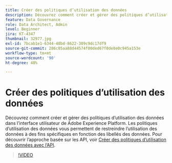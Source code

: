 ```yaml
---
title: Créer des politiques d’utilisation des données
description: Découvrez comment créer et gérer des politiques d’utilisation des données dans l’interface utilisateur de Adobe Experience Platform. Les politiques d’utilisation des données vous permettent de restreindre l’utilisation des données à des fins spécifiques en fonction des libellés des données.
feature: Data Governance
role: Data Architect, Admin
level: Beginner
jira: KT-4347
thumbnail: 32977.jpg
exl-id: 7bcab1e1-6344-48bd-8622-309c9dc17df9
source-git-commit: 286c85aa88d44574f00ded67f0de8e0c945a153e
workflow-type: tm+mt
source-wordcount: '90'
ht-degree: 48%

---
```


# Créer des politiques d’utilisation des données

Découvrez comment créer et gérer des politiques d’utilisation des données dans l’interface utilisateur de Adobe Experience Platform. Les politiques d’utilisation des données vous permettent de restreindre l’utilisation des données à des fins spécifiques en fonction des libellés des données. Pour découvrir l’approche basée sur les API, voir [Créer des politiques d’utilisation des données avec l’API](https://experienceleague.adobe.com/docs/experience-platform/data-governance/policies/create.html?lang=fr).

>[!VIDEO](https://video.tv.adobe.com/v/32977?learn=on&enablevpops)